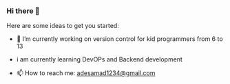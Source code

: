 ### Hi there 👋

Here are some ideas to get you started:

- 🔭 I’m currently working on version control for kid programmers from 6 to 13
- i am currently learning DevOPs and Backend development

- 📫 How to reach me: adesamad1234@gmail.com

<!-- - ⚡ Fun fact: ... 
- 👯 I’m looking to collaborate on ...
- 🤔 I’m looking for help with ...
- 💬 Ask me about ...
-->
